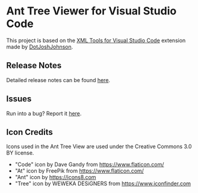 # Ant Tree Viewer for Visual Studio Code
This project is based on the [XML Tools for Visual Studio Code](https://github.com/DotJoshJohnson/vscode-xml) extension made by [DotJoshJohnson](https://github.com/DotJoshJohnson).

## Release Notes
Detailed release notes can be found [here](https://github.com/PedroGuerraPT/vscode-atv/releases).

## Issues
Run into a bug? Report it [here](https://github.com/PedroGuerraPT/vscode-atv/issues).

## Icon Credits
Icons used in the Ant Tree View are used under the Creative Commons 3.0 BY license.
* "Code" icon by Dave Gandy from https://www.flaticon.com/
* "At" icon by FreePik from https://www.flaticon.com/
* "Ant" icon by https://icons8.com
* "Tree" icon by WEWEKA DESiGNERS from https://www.iconfinder.com